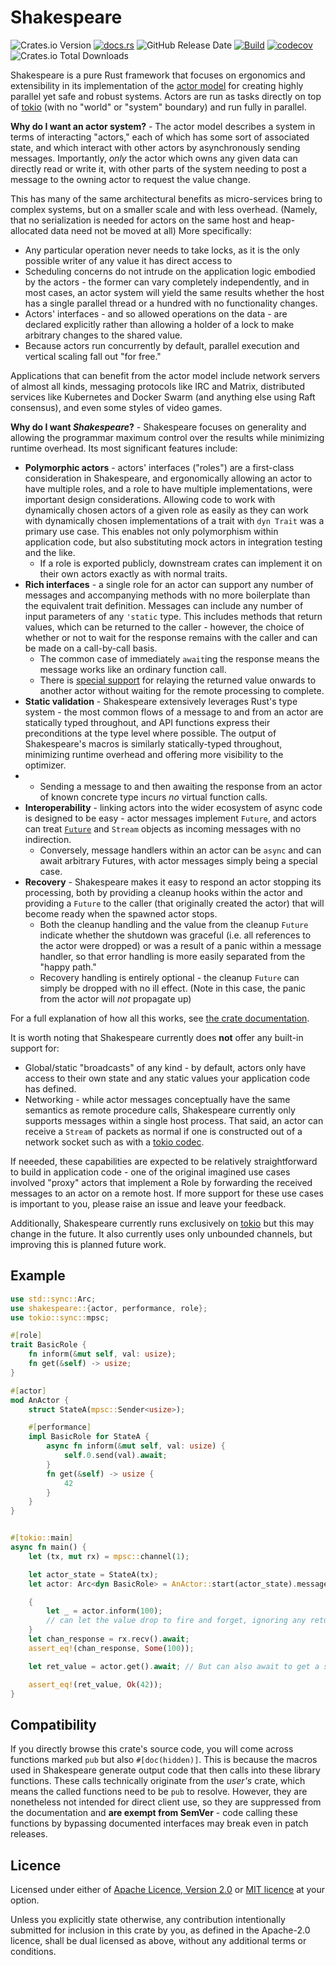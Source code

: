 # Shakespeare

![Crates.io Version](https://img.shields.io/crates/v/shakespeare)
[![docs.rs](https://img.shields.io/docsrs/shakespeare)](https://docs.rs/shakespeare/latest/shakespeare/)
![GitHub Release Date](https://img.shields.io/github/release-date/ejmount/shakespeare?label=latest%20release)
[![Build](https://github.com/ejmount/shakespeare/actions/workflows/build.yml/badge.svg)](https://github.com/ejmount/shakespeare/actions/workflows/build.yml)
[![codecov](https://codecov.io/gh/ejmount/shakespeare/branch/main/graph/badge.svg?token=2L6ZS8OK32)](https://codecov.io/gh/ejmount/shakespeare)
![Crates.io Total Downloads](https://img.shields.io/crates/d/shakespeare)

Shakespeare is a pure Rust framework that focuses on ergonomics and extensibility in its implementation of the [actor model](https://en.wikipedia.org/wiki/Actor_model) for creating highly parallel yet safe and robust systems. Actors are run as tasks directly on top of [tokio](https://tokio.rs/) (with no "world" or "system" boundary) and run fully in parallel.

**Why do I want an actor system?** - The actor model describes a system in terms of interacting "actors," each of which has some sort of associated state, and which interact with other actors by asynchronously sending messages. Importantly, *only* the actor which owns any given data can directly read or write it, with other parts of the system needing to post a message to the owning actor to request the value change.

This has many of the same architectural benefits as micro-services bring to complex systems, but on a smaller scale and with less overhead. (Namely, that no serialization is needed for actors on the same host and heap-allocated data need not be moved at all) More specifically:

* Any particular operation never needs to take locks, as it is the only possible writer of any value it has direct access to
* Scheduling concerns do not intrude on the application logic embodied by the actors - the former can vary completely independently, and in most cases, an actor system will yield the same results whether the host has a single parallel thread or a hundred with no functionality changes.
* Actors' interfaces - and so allowed operations on the data - are declared explicitly rather than allowing a holder of a lock to make arbitrary changes to the shared value.
* Because actors run concurrently by default, parallel execution and vertical scaling fall out "for free."

Applications that can benefit from the actor model include network servers of almost all kinds, messaging protocols like IRC and Matrix, distributed services like Kubernetes and Docker Swarm (and anything else using Raft consensus), and even some styles of video games.

**Why do I want *Shakespeare*?** - Shakespeare focuses on generality and allowing the programmar maximum control over the results while minimizing runtime overhead. Its most significant features include:

* **Polymorphic actors** - actors' interfaces ("roles") are a first-class consideration in Shakespeare, and ergonomically allowing an actor to have multiple roles, and a role to have multiple implementations, were important design considerations. Allowing code to work with dynamically chosen actors of a given role as easily as they can work with dynamically chosen implementations of a trait with `dyn Trait` was a primary use case. This enables not only polymorphism within application code, but also substituting mock actors in integration testing and the like.
  * If a role is exported publicly, downstream crates can implement it on their own actors exactly as with normal traits.
* **Rich interfaces** - a single role for an actor can support any number of messages and accompanying methods with no more boilerplate than the equivalent trait definition. Messages can include any number of input parameters of any `'static` type. This includes methods that return values, which can be returned to the caller - however, the choice of whether or not to wait for the response remains with the caller and can be made on a call-by-call basis.
  * The common case of immediately `await`ing the response means the message works like an ordinary function call.
  * There is [special support](https://docs.rs/shakespeare/latest/shakespeare/struct.Envelope.html#method.forward_to) for relaying the returned value onwards to another actor without waiting for the remote processing to complete.
* **Static validation** - Shakespeare extensively leverages Rust's type system - the most common flows of a message to and  from an actor are statically typed throughout, and API functions express their preconditions at the type level where possible. The output of Shakespeare's macros is similarly statically-typed throughout, minimizing runtime overhead and offering more visibility to the optimizer.
* * Sending a message to and then awaiting the response from an actor of known concrete type incurs *no* virtual function calls.
* **Interoperability** - linking actors into the wider ecosystem of async code is designed to be easy - actor messages implement `Future`, and actors can treat [`Future`](https://docs.rs/shakespeare/latest/shakespeare/fn.send_future_to.html) and `Stream` objects as incoming messages with no indirection.
  * Conversely, message handlers within an actor can be `async` and can await arbitrary Futures, with actor messages simply being a special case.
* **Recovery** - Shakespeare makes it easy to respond an actor stopping its processing, both by providing a cleanup hooks within the actor and providing a `Future` to the caller (that originally created the actor) that will become ready when the spawned actor stops.
  * Both the cleanup handling and the value from the cleanup `Future` indicate whether the shutdown was graceful (i.e. all references to the actor were dropped) or was a result of a panic within a message handler, so that error handling is more easily separated from the "happy path."
  * Recovery handling is entirely optional - the cleanup `Future` can simply be dropped with no ill effect.  (Note in this case, the panic from the actor will *not* propagate up)

For a full explanation of how all this works, see [the crate documentation](https://docs.rs/shakespeare/latest/).

It is worth noting that Shakespeare currently does **not** offer any built-in support for:

* Global/static "broadcasts" of any kind - by default, actors only have access to their own state and any static values your application code has defined.
* Networking - while actor messages conceptually have the same semantics as remote procedure calls, Shakespeare currently only supports messages within a single host process. That said, an actor can receive a `Stream` of packets as normal if one is constructed out of a network socket such as with a [tokio codec](https://docs.rs/tokio-util/latest/tokio_util/codec/index.html).

If neeeded, these capabilities are expected to be relatively straightforward to build in application code - one of the original imagined use cases involved "proxy" actors that implement a Role by forwarding the received messages to an actor on a remote host. If more support for these use cases is important to you, please raise an issue and leave your feedback.

Additionally, Shakespeare currently runs exclusively on [tokio](https://tokio.rs/) but this may change in the future. It also currently uses only unbounded channels, but improving this is planned future work.

## Example

```rust
use std::sync::Arc;
use shakespeare::{actor, performance, role};
use tokio::sync::mpsc;

#[role]
trait BasicRole {
    fn inform(&mut self, val: usize);
    fn get(&self) -> usize;
}

#[actor]
mod AnActor {
    struct StateA(mpsc::Sender<usize>);

    #[performance]
    impl BasicRole for StateA {
        async fn inform(&mut self, val: usize) {
            self.0.send(val).await;
        }
        fn get(&self) -> usize {
            42
        }
    }
}


#[tokio::main]
async fn main() {
    let (tx, mut rx) = mpsc::channel(1);

    let actor_state = StateA(tx);
    let actor: Arc<dyn BasicRole> = AnActor::start(actor_state).message_handle; // Actors can be upcast to a Role trait object

    {
        let _ = actor.inform(100);
        // can let the value drop to fire and forget, ignoring any return value from the actor
    }
    let chan_response = rx.recv().await;
    assert_eq!(chan_response, Some(100));

    let ret_value = actor.get().await; // But can also await to get a syncronous, strongly-typed return value

    assert_eq!(ret_value, Ok(42));
}
```

## Compatibility

If you directly browse this crate's source code, you will come across functions marked `pub` but also `#[doc(hidden)]`. This is because the macros used in Shakespeare generate output code that then calls into these library functions. These calls technically originate from the *user's* crate, which means the called functions need to be `pub` to resolve. However, they are nonetheless not intended for direct client use, so they are suppressed from the documentation and **are exempt from SemVer** - code calling these functions by bypassing documented interfaces may break even in patch releases.

## Licence

Licensed under either of [Apache Licence, Version 2.0](LICENSE-APACHE) or [MIT licence](LICENSE-MIT) at your option.

Unless you explicitly state otherwise, any contribution intentionally submitted
for inclusion in this crate by you, as defined in the Apache-2.0 licence, shall
be dual licensed as above, without any additional terms or conditions.

